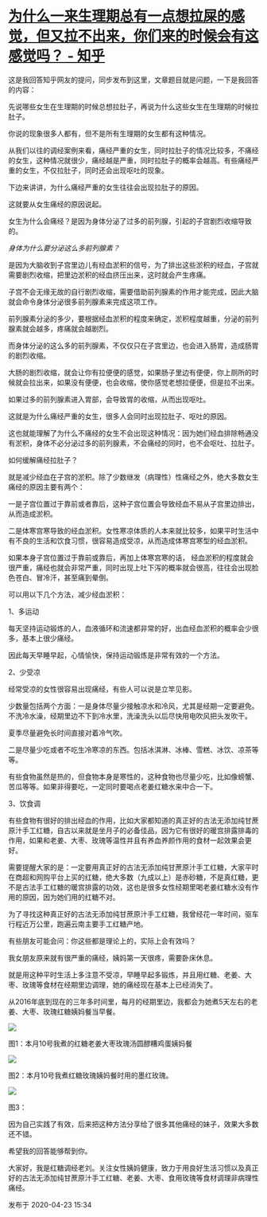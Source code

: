 # [为什么一来生理期总有一点想拉屎的感觉，但又拉不出来，你们来的时候会有这感觉吗？ - 知乎](https://zhuanlan.zhihu.com/p/135318887)

这是我回答知乎网友的提问，同步发布到这里，文章题目就是问题，一下是我回答的内容：

先说哪些女生在生理期的时候总想拉肚子，再说为什么这些女生在生理期的时候拉肚子。

你说的现象很多人都有，但不是所有生理期的女生都有这种情况。

从我们以往的调经案例来看，痛经严重的女生，同时拉肚子的情况比较多，不痛经的女生，这种情况就很少，痛经越是严重，同时拉肚子的概率会越高。有些痛经严重的女生，不仅拉肚子，同时还会出现呕吐的现象。

下边来讲讲，为什么痛经严重的女生往往会出现拉肚子的原因。

这就要从女生痛经的原因说起。

女生为什么会痛经？是因为身体分泌了过多的前列腺，引起的子宫剧烈收缩导致的。

_身体为什么要分泌这么多前列腺素？_

是因为大脑收到子宫里边儿有经血淤积的信号，为了排出这些淤积的经血，子宫就需要剧烈收缩，把里边淤积的经血挤压出来，这时就会产生疼痛。

子宫不会无缘无故的自行剧烈收缩，需要借助前列腺素的作用才能完成，因此大脑就会命令身体分泌很多前列腺素来完成这项工作。

前列腺素分泌的多少，要根据经血淤积的程度来确定，淤积程度越重，分泌的前列腺素就会越多，疼痛就会越剧烈。

而身体分泌的这么多的前列腺素，不仅仅只在子宫里边，也会进入肠胃，造成肠胃的剧烈收缩。

大肠的剧烈收缩，就会让你有拉便便的感觉，如果肠子里边有便便，你上厕所的时候就会拉出来，如果没有便便，也会收缩，使你感觉老想拉便便，但是拉不出来。

如果过多的前列腺素进入胃部，会导致胃的收缩，从而出现呕吐。

这就是为什么痛经严重的女生，很多人会同时出现拉肚子、呕吐的原因。

这也就能理解了为什么不痛经的女生不会出现这种情况：因为她们经血排除畅通没有淤积，身体不必分泌过多的前列腺素，不会痛经的同时，也不会呕吐、拉肚子。

如何缓解痛经拉肚子？

就是减少经血在子宫的淤积。除了少数继发（病理性）性痛经之外，绝大多数女生痛经的原因主要有两个：

一是子宫位置过于靠前或者靠后，这种子宫位置会导致经血不易从子宫里边排出，从而造成淤积。

二是体寒宫寒导致的经血淤积。女性寒凉体质的人本来就比较多，如果平时生活中有不良的生活和饮食习惯，很容易造成受凉，从而造成体寒宫寒型的经血淤积。

如果本身子宫位置过于靠前或靠后，再加上体寒宫寒的话， 经血淤积的程度就会很严重，痛经也就会非常严重，同时出现上吐下泻的概率就会很高，往往会出现脸色苍白、冒冷汗，甚至痛到晕倒。

可以用以下几个方法，减少经血淤积：

1、多运动

每天坚持运动锻炼的人，血液循环和流速都非常的好，出血经血淤积的概率会少很多，基本上很少痛经。

因此每天早睡早起，心情愉快，保持运动锻炼是非常有效的一个方法。

2、少受凉

经常受凉的女性很容易出现痛经，有些人可以说是立竿见影。

少数量包括两个方面：一是身体尽量少接触凉水和冷风，尤其是经期一定要避免。不洗冷水澡，经期里边不下到冷水里，洗澡洗头以后尽快用电吹风把头发吹干。

夏季尽量避免长时间直接对着冷气吹。

二是尽量少吃或者不吃生冷寒凉的东西。包括冰淇淋、冰棒、雪糕、冰饮、凉茶等等。

有些食物虽然是热的，但食物本身是寒性的，这种食物也尽量少吃，比如像螃蟹、苦瓜等等。如果非得要吃，一定同时要喝点老姜红糖水来中合一下。

3、饮食调

有些食物有很好的排出经血的作用，比如大家都知道的真正好的古法无添加纯甘蔗原汁手工红糖，自古以来就是坐月子的必备佳品，因为它有很好的暖宫排露排毒的作用，如果和老姜、大枣、玫瑰等温性并且有养血养颜作用的食材一起效果会更好。

需要提醒大家的是：一定要用真正好的古法无添加纯甘蔗原汁手工红糖，大家平时在商超和网购平台上买的红糖，绝大多数（九成以上）是赤砂糖，不是真红糖，更不是古法手工红糖的暖宫排露的功效，这也是很多女性经期里喝老姜红糖水没有作用的原因，因为她们用的红糖不对。

为了寻找这种真正好的古法无添加纯甘蔗原汁手工红糖，我曾经花一年时间，驱车行程近万公里，跑遍云南主要手工红糖产地。

有些朋友可能会问：你这些都是理论上的，实际上会有效吗？

我女朋友原来就有很严重的痛经，姨妈第一天很疼，需要卧床休息。

就是用这种平时生活上多注意不受凉，早睡早起多锻炼，并且用红糖、老姜、大枣、玫瑰等食材在经期里边调理，她的痛经现在基本上已经消失了。

从2016年底到现在的三年多时间里，每月的经期里边，我都会为她煮5天左右的老姜、大枣、玫瑰红糖姨妈餐当早餐。

![](https://pic4.zhimg.com/v2-cd4c4e9876dfc30a9bfd5030adb9b9e7_b.jpg)

图1：本月10号我煮的红糖老姜大枣玫瑰汤圆醪糟鸡蛋姨妈餐

![](https://pic1.zhimg.com/v2-3ed379315a0ca4e169b83c96268db698_b.jpg)

图2：本月10号我煮红糖玫瑰姨妈餐时用的墨红玫瑰。

![](https://pic2.zhimg.com/v2-0396488b7b74c707e4d2c0ed3422ebf9_b.jpg)

图3：

因为自己实践了有效，后来把这种方法分享给了很多其他痛经的妹子，效果大多数还不错。

希望我的回答能够帮到你。

大家好，我是红糖调经老刘。关注女性姨妈健康，致力于用良好生活习惯以及真正好的古法无添加纯甘蔗原汁手工红糖、老姜、大枣、食用玫瑰等食材调理非病理性痛经。

发布于 2020-04-23 15:34
